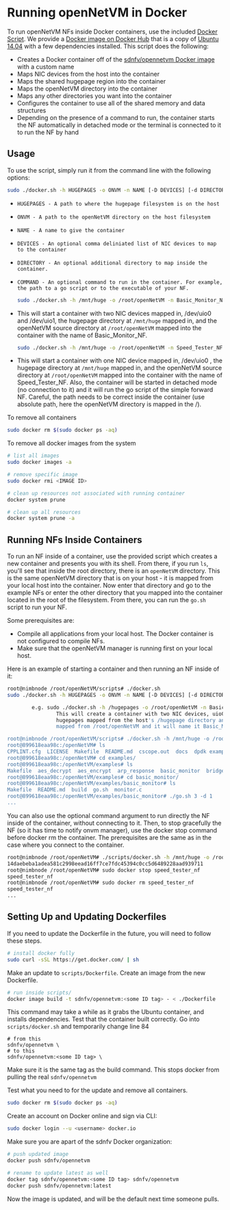 Running openNetVM in Docker
==

To run openNetVM NFs inside Docker containers, use the included [Docker Script][docker].  We provide a [Docker image on Docker Hub][onvm-docker] that is a copy of [Ubuntu 14.04][ubuntu] with a few dependencies installed.  This script does the following:

  - Creates a Docker container off of the [sdnfv/opennetvm Docker image][onvm-docker] with a custom name
  - Maps NIC devices from the host into the container
  - Maps the shared hugepage region into the container
  - Maps the openNetVM directory into the container
  - Maps any other directories you want into the container
  - Configures the container to use all of the shared memory and data structures
  - Depending on the presence of a command to run, the container starts the NF automatically in detached mode or the terminal is connected to it to run the NF by hand

Usage
--

To use the script, simply run it from the command line with the following options:

```bash
sudo ./docker.sh -h HUGEPAGES -o ONVM -n NAME [-D DEVICES] [-d DIRECTORY] [-c COMMAND]
```

  - `HUGEPAGES - A path to where the hugepage filesystem is on the host`
  - `ONVM - A path to the openNetVM directory on the host filesystem`
  - `NAME - A name to give the container`
  - `DEVICES - An optional comma deliniated list of NIC devices to map to the container`
  - `DIRECTORY - An optional additional directory to map inside the container.`
  - `COMMAND - An optional command to run in the container. For example, the path to a go script or to the executable of your NF.`

    ```bash
    sudo ./docker.sh -h /mnt/huge -o /root/openNetVM -n Basic_Monitor_NF -D /dev/uio0,/dev/uio1
    ```

  - This will start a container with two NIC devices mapped in, /dev/uio0 and /dev/uio1, the hugepage directory at `/mnt/huge` mapped in, and the openNetVM source directory at `/root/openNetVM` mapped into the container with the name of Basic_Monitor_NF.

    ```bash
    sudo ./docker.sh -h /mnt/huge -o /root/openNetVM -n Speed_Tester_NF -D /dev/uio0 -c "./examples/speed_tester/go.sh 1 -d 1"
    ```

  - This will start a container with one NIC device mapped in, /dev/uio0 , the hugepage directory at `/mnt/huge` mapped in, and the openNetVM source directory at `/root/openNetVM` mapped into the container with the name of Speed_Tester_NF. Also, the container will be started in detached mode (no connection to it) and it will run the go script of the simple forward NF.
Careful, the path needs to be correct inside the container (use absolute path, here the openNetVM directory is mapped in the /).

To remove all containers
```bash
sudo docker rm $(sudo docker ps -aq)
```

To remove all docker images from the system
```bash
# list all images
sudo docker images -a

# remove specific image
sudo docker rmi <IMAGE ID>

# clean up resources not associated with running container
docker system prune

# clean up all resources
docker system prune -a
```

Running NFs Inside Containers
--

To run an NF inside of a container, use the provided script which creates a new container and presents you with its shell.  From there, if you run `ls`, you'll see that inside the root directory, there is an `openNetVM` directory.  This is the same openNetVM directory that is on your host - it is mapped from your local host into the container.  Now enter that directory and go to the example NFs or enter the other directory that you mapped into the container located in the root of the filesystem.  From there, you can run the `go.sh` script to run your NF.

Some prerequisites are:

  - Compile all applications from your local host.  The Docker container is not configured to compile NFs.
  - Make sure that the openNetVM manager is running first on your local host.

Here is an example of starting a container and then running an NF inside of it:

```bash
root@nimbnode /root/openNetVM/scripts# ./docker.sh
sudo ./docker.sh -h HUGEPAGES -o ONVM -n NAME [-D DEVICES] [-d DIRECTORY] [-c COMMAND]

        e.g. sudo ./docker.sh -h /hugepages -o /root/openNetVM -n Basic_Monitor_NF -D /dev/uio0,/dev/uio1
                This will create a container with two NIC devices, uio0 and uio1,
                hugepages mapped from the host's /hugepage directory and openNetVM
                mapped from /root/openNetVM and it will name it Basic_Monitor_NF

root@nimbnode /root/openNetVM/scripts# ./docker.sh -h /mnt/huge -o /root/openNetVM -D /dev/uio0,/dev/uio1 -n basic_monitor
root@899618eaa98c:/openNetVM# ls
CPPLINT.cfg  LICENSE  Makefile  README.md  cscope.out  docs  dpdk examples  onvm  onvm_web  scripts  style  tags  tools
root@899618eaa98c:/openNetVM# cd examples/
root@899618eaa98c:/openNetVM/examples# ls
Makefile  aes_decrypt  aes_encrypt  arp_response  basic_monitor  bridge flow_table  flow_tracker  load_balancer  ndpi_stats  nf_router simple_forward  speed_tester  test_flow_dir
root@899618eaa98c:/openNetVM/examples# cd basic_monitor/
root@899618eaa98c:/openNetVM/examples/basic_monitor# ls
Makefile  README.md  build  go.sh  monitor.c
root@899618eaa98c:/openNetVM/examples/basic_monitor# ./go.sh 3 -d 1
...
```

You can also use the optional command argument to run directly the NF inside of the container, without connecting to it. Then, to stop gracefully the NF (so it has time to notify onvm manager), use the docker stop command before docker rm the container.
The prerequisites are the same as in the case where you connect to the container.

```bash
root@nimbnode /root/openNetVM# ./scripts/docker.sh -h /mnt/huge -o /root/openNetVM -n speed_tester_nf -D /dev/uio0,/dev/uio1 -c "./examples/speed_tester/go.sh 1 -d 1"
14daebeba1adea581c2998eead16ff7ce7fdc45394c0cc5d6489228aad939711
root@nimbnode /root/openNetVM# sudo docker stop speed_tester_nf
speed_tester_nf
root@nimbnode /root/openNetVM# sudo docker rm speed_tester_nf
speed_tester_nf
...
```

Setting Up and Updating Dockerfiles
--

If you need to update the Dockerfile in the future, you will need to follow these steps.

```bash
# install docker fully
sudo curl -sSL https://get.docker.com/ | sh
```

Make an update to `scripts/Dockerfile`. Create an image from the new Dockerfile.

```bash
# run inside scripts/
docker image build -t sdnfv/opennetvm:<some ID tag> - < ./Dockerfile
```
This command may take a while as it grabs the Ubuntu container, and installs dependencies.
Test that the container built correctly. Go into `scripts/docker.sh` and temporarily change line 84

```vim
# from this
sdnfv/opennetvm \
# to this
sdnfv/opennetvm:<some ID tag> \
```

Make sure it is the same tag as the build command. This stops docker from pulling the real `sdnfv/opennetvm`

Test what you need to for the update and remove all containers.
```bash
sudo docker rm $(sudo docker ps -aq)
```

Create an account on Docker online and sign via CLI:
```bash
sudo docker login --u <username> docker.io
```

Make sure you are apart of the sdnfv Docker organization:
```bash
# push updated image
docker push sdnfv/opennetvm

# rename to update latest as well
docker tag sdnfv/opennetvm:<some ID tag> sdnfv/opennetvm
docker push sdnfv/opennetvm:latest
```

Now the image is updated, and will be the default next time someone pulls.

[docker]: ../scripts/docker.sh
[onvm-docker]: https://hub.docker.com/r/sdnfv/opennetvm/
[ubuntu]: http://releases.ubuntu.com/14.04/


